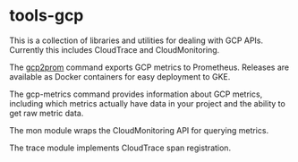 # tools-gcp

This is a collection of libraries and utilities for dealing with GCP APIs.
Currently this includes CloudTrace and CloudMonitoring.

The [gcp2prom](doc/gcp2prom) command exports GCP metrics to Prometheus.
Releases are available as Docker containers for easy deployment to GKE.

The gcp-metrics command provides information about
GCP metrics, including which metrics actually have data in your project
and the ability to get raw metric data.

The mon module wraps the CloudMonitoring API for querying metrics.

The trace module implements CloudTrace span registration.

